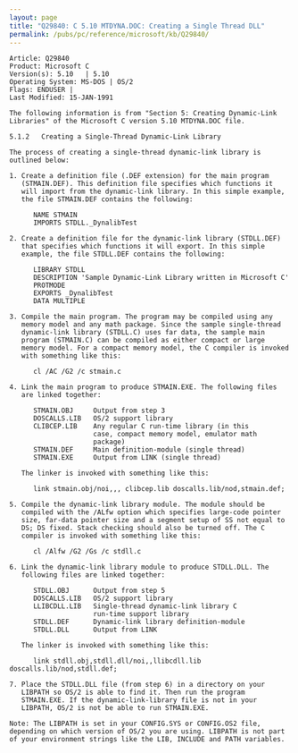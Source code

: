 ```yaml
---
layout: page
title: "Q29840: C 5.10 MTDYNA.DOC: Creating a Single Thread DLL"
permalink: /pubs/pc/reference/microsoft/kb/Q29840/
---
```


	Article: Q29840
	Product: Microsoft C
	Version(s): 5.10   | 5.10
	Operating System: MS-DOS | OS/2
	Flags: ENDUSER |
	Last Modified: 15-JAN-1991
	
	The following information is from "Section 5: Creating Dynamic-Link
	Libraries" of the Microsoft C version 5.10 MTDYNA.DOC file.
	
	5.1.2   Creating a Single-Thread Dynamic-Link Library
	
	The process of creating a single-thread dynamic-link library is
	outlined below:
	
	1. Create a definition file (.DEF extension) for the main program
	   (STMAIN.DEF). This definition file specifies which functions it
	   will import from the dynamic-link library. In this simple example,
	   the file STMAIN.DEF contains the following:
	
	      NAME STMAIN
	      IMPORTS STDLL._DynalibTest
	
	2. Create a definition file for the dynamic-link library (STDLL.DEF)
	   that specifies which functions it will export. In this simple
	   example, the file STDLL.DEF contains the following:
	
	      LIBRARY STDLL
	      DESCRIPTION 'Sample Dynamic-Link Library written in Microsoft C'
	      PROTMODE
	      EXPORTS _DynalibTest
	      DATA MULTIPLE
	
	3. Compile the main program. The program may be compiled using any
	   memory model and any math package. Since the sample single-thread
	   dynamic-link library (STDLL.C) uses far data, the sample main
	   program (STMAIN.C) can be compiled as either compact or large
	   memory model. For a compact memory model, the C compiler is invoked
	   with something like this:
	
	      cl /AC /G2 /c stmain.c
	
	4. Link the main program to produce STMAIN.EXE. The following files
	   are linked together:
	
	      STMAIN.OBJ     Output from step 3
	      DOSCALLS.LIB   OS/2 support library
	      CLIBCEP.LIB    Any regular C run-time library (in this
	                     case, compact memory model, emulator math
	                     package)
	      STMAIN.DEF     Main definition-module (single thread)
	      STMAIN.EXE     Output from LINK (single thread)
	
	   The linker is invoked with something like this:
	
	      link stmain.obj/noi,,, clibcep.lib doscalls.lib/nod,stmain.def;
	
	5. Compile the dynamic-link library module. The module should be
	   compiled with the /ALfw option which specifies large-code pointer
	   size, far-data pointer size and a segment setup of SS not equal to
	   DS; DS fixed. Stack checking should also be turned off. The C
	   compiler is invoked with something like this:
	
	      cl /Alfw /G2 /Gs /c stdll.c
	
	6. Link the dynamic-link library module to produce STDLL.DLL. The
	   following files are linked together:
	
	      STDLL.OBJ      Output from step 5
	      DOSCALLS.LIB   OS/2 support library
	      LLIBCDLL.LIB   Single-thread dynamic-link library C
	                     run-time support library
	      STDLL.DEF      Dynamic-link library definition-module
	      STDLL.DLL      Output from LINK
	
	   The linker is invoked with something like this:
	
	      link stdll.obj,stdll.dll/noi,,llibcdll.lib doscalls.lib/nod,stdll.def;
	
	7. Place the STDLL.DLL file (from step 6) in a directory on your
	   LIBPATH so OS/2 is able to find it. Then run the program
	   STMAIN.EXE. If the dynamic-link-library file is not in your
	   LIBPATH, OS/2 is not be able to run STMAIN.EXE.
	
	Note: The LIBPATH is set in your CONFIG.SYS or CONFIG.OS2 file,
	depending on which version of OS/2 you are using. LIBPATH is not part
	of your environment strings like the LIB, INCLUDE and PATH variables.
